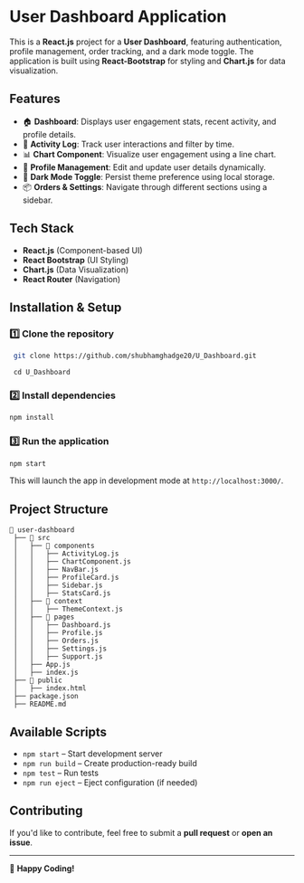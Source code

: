 # User Dashboard Application

This is a **React.js** project for a **User Dashboard**, featuring authentication, profile management, order tracking, and a dark mode toggle. The application is built using **React-Bootstrap** for styling and **Chart.js** for data visualization.

## Features

- 🏠 **Dashboard**: Displays user engagement stats, recent activity, and profile details.
- 📝 **Activity Log**: Track user interactions and filter by time.
- 📊 **Chart Component**: Visualize user engagement using a line chart.
- 🧑 **Profile Management**: Edit and update user details dynamically.
- 🌙 **Dark Mode Toggle**: Persist theme preference using local storage.
- 📦 **Orders & Settings**: Navigate through different sections using a sidebar.

## Tech Stack

- **React.js** (Component-based UI)
- **React Bootstrap** (UI Styling)
- **Chart.js** (Data Visualization)
- **React Router** (Navigation)

## Installation & Setup

### 1️⃣ Clone the repository
```sh
 git clone https://github.com/shubhamghadge20/U_Dashboard.git
```
```
 cd U_Dashboard
```

### 2️⃣ Install dependencies
```sh
npm install
```

### 3️⃣ Run the application
```sh
npm start
```

This will launch the app in development mode at `http://localhost:3000/`.

## Project Structure
```
📂 user-dashboard
 ├── 📂 src
 │   ├── 📂 components
 │   │   ├── ActivityLog.js
 │   │   ├── ChartComponent.js
 │   │   ├── NavBar.js
 │   │   ├── ProfileCard.js
 │   │   ├── Sidebar.js
 │   │   ├── StatsCard.js
 │   ├── 📂 context
 │   │   ├── ThemeContext.js
 │   ├── 📂 pages
 │   │   ├── Dashboard.js
 │   │   ├── Profile.js
 │   │   ├── Orders.js
 │   │   ├── Settings.js
 │   │   ├── Support.js
 │   ├── App.js
 │   ├── index.js
 ├── 📂 public
 │   ├── index.html
 ├── package.json
 ├── README.md
```

## Available Scripts

- `npm start` – Start development server
- `npm run build` – Create production-ready build
- `npm test` – Run tests
- `npm run eject` – Eject configuration (if needed)

## Contributing

If you'd like to contribute, feel free to submit a **pull request** or **open an issue**.


---
🚀 **Happy Coding!**

